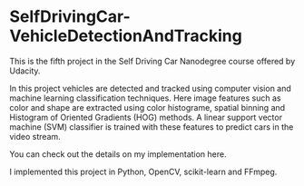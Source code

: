 # SelfDrivingCar-VehicleDetectionAndTracking

This is the fifth project in the Self Driving Car Nanodegree course offered by Udacity.

In this project vehicles are detected and tracked using computer vision and machine learning classification techniques. Here image features such as color and shape are extracted using color histograme, spatial binning and Histogram of Oriented Gradients (HOG) methods. A linear support vector machine (SVM) classifier is trained with these features to predict cars in the video stream.

You can check out the details on my implementation here.

I implemented this project in Python, OpenCV, scikit-learn and FFmpeg.
